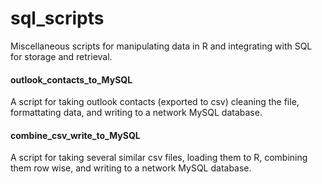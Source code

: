 # sql_scripts
Miscellaneous scripts for manipulating data in R and integrating with SQL for storage and retrieval.

#### outlook_contacts_to_MySQL
A script for taking outlook contacts (exported to csv) cleaning the file, formattating data, and writing to a network MySQL database.

#### combine_csv_write_to_MySQL
A script for taking several similar csv files, loading them to R, combining them row wise, and writing to a network MySQL database.
